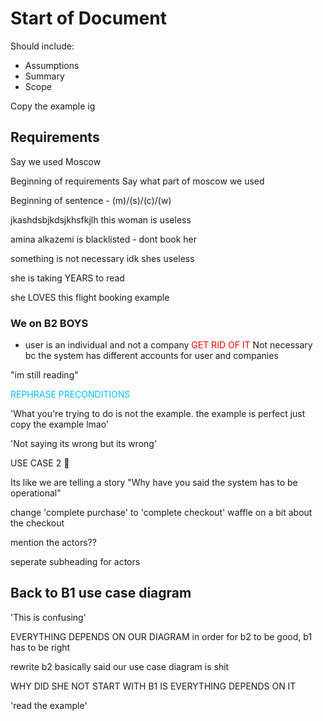 # Start of Document
Should include:
- Assumptions
- Summary
- Scope

Copy the example ig
## Requirements
Say we used Moscow

Beginning of requirements
Say what part of moscow we used

Beginning of sentence - (m)/(s)/(c)/(w)

jkashdsbjkdsjkhsfkjlh this woman is useless

amina alkazemi is blacklisted - dont book her

something is not necessary idk shes useless

she is taking YEARS to read

she LOVES this flight booking example
### We on B2 BOYS
- user is an individual and not a company <span style="color:#ff0000">GET RID OF IT</span>
Not necessary bc the system has different accounts for user and companies

"im still reading" 

<span style="color:#00bfff">REPHRASE PRECONDITIONS</span>

'What you're trying to do is not the example. the example is perfect just copy the example lmao'

'Not saying its wrong but its wrong'

USE CASE 2 :eyes:

Its like we are telling a story
 "Why have you said the system has to be operational"

change 'complete purchase' to 'complete checkout'
waffle on a bit about the checkout

mention the actors??

seperate subheading for actors
## Back to B1 use case diagram
'This is confusing'

EVERYTHING DEPENDS ON OUR DIAGRAM
in order for b2 to be good, b1 has to be right

rewrite b2
basically said our use case diagram is shit

WHY DID SHE NOT START WITH B1 IS EVERYTHING DEPENDS ON IT 

'read the example'


